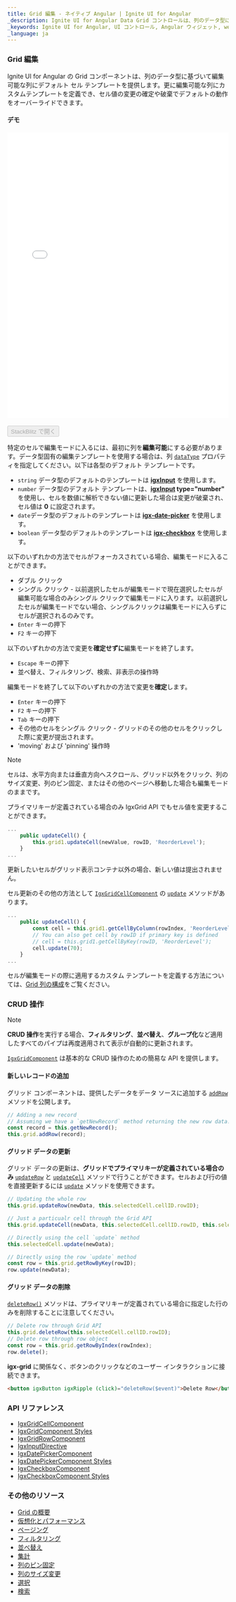 ```yaml
---
title: Grid 編集 - ネイティブ Angular | Ignite UI for Angular
_description: Ignite UI for Angular Data Grid コントロールは、列のデータ型に基づいて編集可能な列にデフォルト セル テンプレートを提供します。
_keywords: Ignite UI for Angular, UI コントロール, Angular ウィジェット, web ウィジェット, UI ウィジェット, Angular, ネイティブ Angular コンポーネント スイート, ネイティブ Angular コントロール, ネイティブ Angular コンポーネント ライブラリ, ネイティブ Angular コンポーネント, Angular Grid, Angular Data Grid コンポーネント, Angular Data Grid コントロール, Angular Grid コンポーネント, Angular Grid コントロール, Angular 高パフォーマンス グリッド, セル編集
_language: ja
---
```


### Grid 編集

Ignite UI for Angular の Grid コンポーネントは、列のデータ型に基づいて編集可能な列にデフォルト セル テンプレートを提供します。更に編集可能な列にカスタムテンプレートを定義でき、セル値の変更の確定や破棄でデフォルトの動作をオーバーライドできます。

#### デモ

<div class="sample-container loading" style="height:650px">
    <iframe id="grid-editing-sample-iframe" src='{environment:demosBaseUrl}/grid-editing' width="100%" height="100%" seamless frameBorder="0" onload="onSampleIframeContentLoaded(this);"></iframe>
</div>
<br/>
<div>
<button data-localize="stackblitz" disabled class="stackblitz-btn" data-iframe-id="grid-editing-sample-iframe" data-demos-base-url="{environment:demosBaseUrl}">StackBlitz で開く</button>
</div>
<div class="divider--half"></div>

特定のセルで編集モードに入るには、最初に列を**編集可能**にする必要があります。データ型固有の編集テンプレートを使用する場合は、列 [`dataType`]({environment:angularApiUrl}/classes/igxcolumncomponent.html#datatype) プロパティを指定してください。以下は各型のデフォルト テンプレートです。

 - `string` データ型のデフォルトのテンプレートは [**igxInput**]({environment:angularApiUrl}/classes/igxinputdirective.html) を使用します。
 - `number` データ型のデフォルト テンプレートは、**[igxInput]({environment:angularApiUrl}/classes/igxinputdirective.html) type="number"** を使用し、セルを数値に解析できない値に更新した場合は変更が破棄され、セル値は **0** に設定されます。
 - `date`データ型のデフォルトのテンプレートは  [**igx-date-picker**]({environment:angularApiUrl}/classes/igxdatepickercomponent.html) を使用します。
 - `boolean` データ型のデフォルトのテンプレートは [**igx-checkbox**]({environment:angularApiUrl}/classes/igxcheckboxcomponent.html) を使用します。

以下のいずれかの方法でセルがフォーカスされている場合、編集モードに入ることができます。
 - ダブル クリック
 - シングル クリック - 以前選択したセルが編集モードで現在選択したセルが編集可能な場合のみシングル クリックで編集モードに入ります。以前選択したセルが編集モードでない場合、シングルクリックは編集モードに入らずにセルが選択されるのみです。
 - `Enter` キーの押下
 - `F2` キーの押下

以下のいずれかの方法で変更を**確定せずに**編集モードを終了します。
 - `Escape` キーの押下
 - 並べ替え、フィルタリング、検索、非表示の操作時

編集モードを終了して以下のいずれかの方法で変更を**確定**します。
 - `Enter` キーの押下
 - `F2` キーの押下
 - `Tab` キーの押下
 - その他のセルをシングル クリック - グリッドのその他のセルをクリックした際に変更が提出されます。
 - 'moving' および 'pinning' 操作時

> [!NOTE]
> セルは、水平方向または垂直方向へスクロール、グリッド以外をクリック、列のサイズ変更、列のピン固定、またはその他のページへ移動した場合も編集モードのままです。

プライマリキーが定義されている場合のみ IgxGrid API でもセル値を変更することができます。

```typescript
...
    public updateCell() {
        this.grid1.updateCell(newValue, rowID, 'ReorderLevel');
    }
...
```
更新したいセルがグリッド表示コンテナ以外の場合、新しい値は提出されません。

セル更新のその他の方法として [`IgxGridCellComponent`]({environment:angularApiUrl}/classes/igxgridcellcomponent.html) の [`update`]({environment:angularApiUrl}/classes/igxgridcellcomponent.html#update) メソッドがあります。

```typescript
...
    public updateCell() {
        const cell = this.grid1.getCellByColumn(rowIndex, 'ReorderLevel');
        // You can also get cell by rowID if primary key is defined
        // cell = this.grid1.getCellByKey(rowID, 'ReorderLevel');
        cell.update(70);
    }
...
```
セルが編集モードの際に適用するカスタム テンプレートを定義する方法については、[Grid 列の構成](grid.md#列の構成)をご覧ください。

### CRUD 操作

> [!NOTE]
> **CRUD 操作**を実行する場合、**フィルタリング**、**並べ替え**、**グループ化**など適用したすべてのパイプは再度適用されて表示が自動的に更新されます。

[`IgxGridComponent`]({environment:angularApiUrl}/classes/igxgridcomponent.html) は基本的な CRUD 操作のための簡易な API を提供します。

#### 新しいレコードの追加

グリッド コンポーネントは、提供したデータをデータ ソースに追加する [`addRow`]({environment:angularApiUrl}/classes/igxgridcomponent.html#addrow) メソッドを公開します。

```typescript
// Adding a new record
// Assuming we have a `getNewRecord` method returning the new row data.
const record = this.getNewRecord();
this.grid.addRow(record);
```

#### グリッド データの更新

グリッド データの更新は、**グリッドでプライマリキーが定義されている場合のみ** [`updateRow`]({environment:angularApiUrl}/classes/igxgridcomponent.html#updaterow) と [`updateCell`]({environment:angularApiUrl}/classes/igxgridcomponent.html#updatecell) メソッドで行うことができます。セルおよび行の値を直接更新するには [`update`]({environment:angularApiUrl}/classes/igxgridcellcomponent.html#update) メソッドを使用できます。

```typescript
// Updating the whole row
this.grid.updateRow(newData, this.selectedCell.cellID.rowID);

// Just a particualr cell through the Grid API
this.grid.updateCell(newData, this.selectedCell.cellID.rowID, this.selectedCell.column.field);

// Directly using the cell `update` method
this.selectedCell.update(newData);

// Directly using the row `update` method
const row = this.grid.getRowByKey(rowID);
row.update(newData);
```

#### グリッド データの削除

[`deleteRow()`]({environment:angularApiUrl}/classes/igxgridcomponent.html#deleterow) メソッドは、プライマリキーが定義されている場合に指定した行のみを削除することに注意してください。


```typescript
// Delete row through Grid API
this.grid.deleteRow(this.selectedCell.cellID.rowID);
// Delete row through row object
const row = this.grid.getRowByIndex(rowIndex);
row.delete();
```
**igx-grid** に関係なく、ボタンのクリックなどのユーザー インタラクションに接続できます。
```html
<button igxButton igxRipple (click)="deleteRow($event)">Delete Row</button>
```

<div class="divider--half"></div>

### API リファレンス
* [IgxGridCellComponent]({environment:angularApiUrl}/classes/igxgridcellcomponent.html)
* [IgxGridComponent Styles]({environment:sassApiUrl}/index.html#function-igx-grid-theme)
* [IgxGridRowComponent]({environment:angularApiUrl}/classes/igxgridrowcomponent.html)
* [IgxInputDirective]({environment:angularApiUrl}/classes/igxinputdirective.html)
* [IgxDatePickerComponent]({environment:angularApiUrl}/classes/igxdatepickercomponent.html)
* [IgxDatePickerComponent Styles]({environment:sassApiUrl}/index.html#function-igx-date-picker-theme)
* [IgxCheckboxComponent]({environment:angularApiUrl}/classes/igxcheckboxcomponent.html)
* [IgxCheckboxComponent Styles]({environment:sassApiUrl}/index.html#function-igx-checkbox-theme)

<div class="divider--half"></div>

### その他のリソース
<div class="divider--half"></div>

* [Grid の概要](grid.md)
* [仮想化とパフォーマンス](grid_virtualization.md)
* [ページング](grid_paging.md)
* [フィルタリング](grid_filtering.md)
* [並べ替え](grid_sorting.md)
* [集計](grid_summaries.md)
* [列のピン固定](grid_column_pinning.md)
* [列のサイズ変更](grid_column_resizing.md)
* [選択](grid_selection.md)
* [検索](grid_search.md)